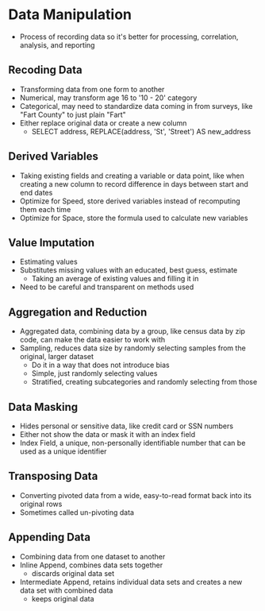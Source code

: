 # Data Manipulation

- Process of recording data so it's better for processing, correlation, analysis, and reporting

## Recoding Data

- Transforming data from one form to another
- Numerical, may transform age 16 to '10 - 20' category
- Categorical, may need to standardize data coming in from surveys, like "Fart County" to just plain "Fart"
- Either replace original data or create a new column
    - SELECT address, REPLACE(address, 'St', 'Street') AS new_address

## Derived Variables

- Taking existing fields and creating a variable or data point, like when creating a new column to record difference in days between start and end dates
- Optimize for Speed, store derived variables instead of recomputing them each time
- Optimize for Space, store the formula used to calculate new variables

## Value Imputation

- Estimating values
- Substitutes missing values with an educated, best guess, estimate
    - Taking an average of existing values and filling it in
- Need to be careful and transparent on methods used

## Aggregation and Reduction

- Aggregated data, combining data by a group, like census data by zip code, can make the data easier to work with
- Sampling, reduces data size by randomly selecting samples from the original, larger dataset
    - Do it in a way that does not introduce bias
	- Simple, just randomly selecting values
	- Stratified, creating subcategories and randomly selecting from those

## Data Masking

- Hides personal or sensitive data, like credit card or SSN numbers
- Either not show the data or mask it with an index field
- Index Field, a unique, non-personally identifiable number that can be used as a unique identifier

## Transposing Data

- Converting pivoted data from a wide, easy-to-read format back into its original rows
- Sometimes called un-pivoting data

## Appending Data

- Combining data from one dataset to another
- Inline Append, combines data sets together
    - discards original data set
- Intermediate Append, retains individual data sets and creates a new data set with combined data
    - keeps original data

